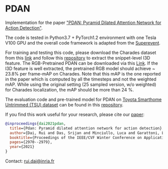 # PDAN
Implementation for the paper ["PDAN: Pyramid Dilated Attention Network for Action Detection"](https://openaccess.thecvf.com/content/WACV2021/html/Dai_PDAN_Pyramid_Dilated_Attention_Network_for_Action_Detection_WACV_2021_paper.html).

The code is tested in Python3.7 + PyTorch1.2 environment with one Tesla V100 GPU and the overall code framework is adapted from the [Superevent](https://github.com/piergiaj/super-events-cvpr18).

For training and testing this code, please download the Charades dataset from this [link](https://prior.allenai.org/projects/charades) and follow this [repository](https://github.com/piergiaj/pytorch-i3d) to extract the snippet-level I3D feature. The RGB-Pretrained PDAN can be downloaded via this [Link](https://mybox.inria.fr/f/9fa53012b2684cb588b5/?dl=1). If the I3D feature is well extracted, the pretrained RGB model should achieve ~ 23.8% per frame-mAP on Charades. Note that this mAP  is the one reported in the paper which is computed by all the timesteps and not the weighted mAP. While using the original setting (25 sampled version, w/o weighted) for Charades localization, the mAP should be more than 24 %. 

The evaluation code and pre-trained model for PDAN on [Toyota Smarthome Untrimmed (TSU) dataset]((https://project.inria.fr/toyotasmarthome/)) can be found in this [repository](https://github.com/dairui01/Toyota_Smarthome/blob/main/pipline/).


If you find this work useful for your research, please cite our [paper](https://openaccess.thecvf.com/content/WACV2021/html/Dai_PDAN_Pyramid_Dilated_Attention_Network_for_Action_Detection_WACV_2021_paper.html):
```bibtex
@inproceedings{dai2021pdan,
  title={Pdan: Pyramid dilated attention network for action detection},
  author={Dai, Rui and Das, Srijan and Minciullo, Luca and Garattoni, Lorenzo and Francesca, Gianpiero and Bremond, Francois},
  booktitle={Proceedings of the IEEE/CVF Winter Conference on Applications of Computer Vision},
  pages={2970--2979},
  year={2021}
}
```
Contact: rui.dai@inria.fr

